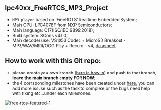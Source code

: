 
## lpc40xx_FreeRTOS_MP3_Project
* `MP3 player` based on ‘FreeROTS’ Realtime Embedded System; 
* Main CPU: LPC4078F from NXP Semiconductors; 
* Main language: C17(ISO/IEC 9899:2018);
* Build system: SCons v4.1.0;
* Main decoder use: VS1053 Codec + MicroSD Breakout - MP3/WAV/MIDI/OGG Play + Record - v4, [datasheet](https://cdn-shop.adafruit.com/datasheets/vs1053.pdf)
## How to work with this Git repo:
* please create you own branch ([here is how to](https://gist.github.com/nanusdad/7e516743e5e709073f7e)) and push to that branch, **leave the main branch empty FOR NOW**;
* the 4 corrsponding milestones have been created under [here](https://github.com/CMPE146-MP3-PROJECT/FreeRTOS_MP3_Project/milestones), you can add more issuse such as the task to complete or the bugs need help with fixing etc...under each Milestones.

![free-rtos-featured-1](https://user-images.githubusercontent.com/60235970/114663901-d879c180-9caf-11eb-99f8-07a139057adf.jpg)


